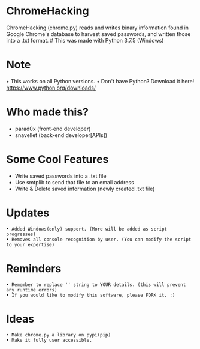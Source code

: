 # ChromeHacking
ChromeHacking (chrome.py) reads and writes binary information found in Google Chrome's database to harvest saved passwords, and written those into a .txt format. # This was made with Python 3.7.5 (Windows)
# Note
  • This works on all Python versions.
       •  Don't have Python? Download it here! https://www.python.org/downloads/
# Who made this?
* parad0x (front-end developer)
* snavellet (back-end developer[APIs]) 

# Some Cool Features
  - Write saved passwords into a .txt file
  - Use smtplib to send that file to an email address
  - Write & Delete saved information (newly created .txt file)
# Updates
    • Added Windows(only) support. (More will be added as script progresses)
    • Removes all console recognition by user. (You can modify the script to your expertise)
    
# Reminders
    • Remember to replace '' string to YOUR details. (this will prevent any runtime errors)
    • If you would like to modify this software, please FORK it. :)    
    
# Ideas
    • Make chrome.py a library on pypi(pip)
    • Make it fully user accessible.
